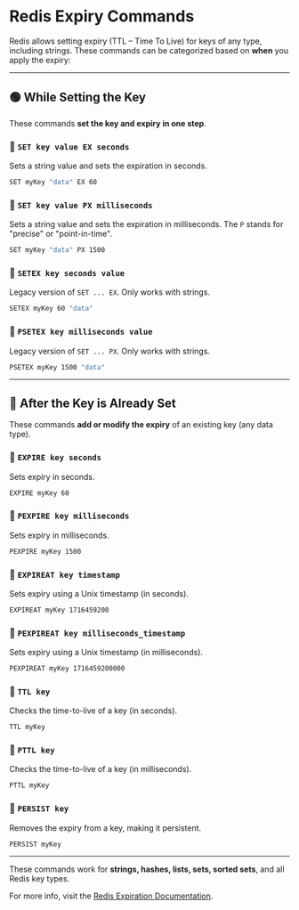 # Redis Expiry Commands

Redis allows setting expiry (TTL – Time To Live) for keys of any type, including strings. These commands can be categorized based on **when** you apply the expiry:

---

## 🟢 While Setting the Key

These commands **set the key and expiry in one step**.

### 🔹 `SET key value EX seconds`

Sets a string value and sets the expiration in seconds.

```bash
SET myKey "data" EX 60
```

### 🔹 `SET key value PX milliseconds`

Sets a string value and sets the expiration in milliseconds. The `P` stands for "precise" or "point-in-time".

```bash
SET myKey "data" PX 1500
```

### 🔹 `SETEX key seconds value`

Legacy version of `SET ... EX`. Only works with strings.

```bash
SETEX myKey 60 "data"
```

### 🔹 `PSETEX key milliseconds value`

Legacy version of `SET ... PX`. Only works with strings.

```bash
PSETEX myKey 1500 "data"
```

---

## 🔵 After the Key is Already Set

These commands **add or modify the expiry** of an existing key (any data type).

### 🔹 `EXPIRE key seconds`

Sets expiry in seconds.

```bash
EXPIRE myKey 60
```

### 🔹 `PEXPIRE key milliseconds`

Sets expiry in milliseconds.

```bash
PEXPIRE myKey 1500
```

### 🔹 `EXPIREAT key timestamp`

Sets expiry using a Unix timestamp (in seconds).

```bash
EXPIREAT myKey 1716459200
```

### 🔹 `PEXPIREAT key milliseconds_timestamp`

Sets expiry using a Unix timestamp (in milliseconds).

```bash
PEXPIREAT myKey 1716459200000
```

### 🔹 `TTL key`

Checks the time-to-live of a key (in seconds).

```bash
TTL myKey
```

### 🔹 `PTTL key`

Checks the time-to-live of a key (in milliseconds).

```bash
PTTL myKey
```

### 🔹 `PERSIST key`

Removes the expiry from a key, making it persistent.

```bash
PERSIST myKey
```

---

These commands work for **strings, hashes, lists, sets, sorted sets**, and all Redis key types.

For more info, visit the [Redis Expiration Documentation](https://redis.io/docs/latest/commands/expire/).
